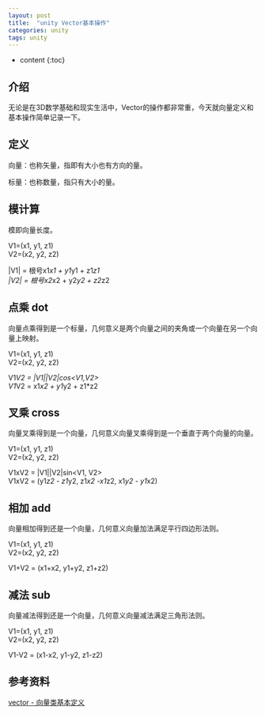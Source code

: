 ```yaml
---
layout: post
title:  "unity Vector基本操作"
categories: unity
tags: unity
---
```


* content
{:toc}

## 介绍

无论是在3D数学基础和现实生活中，Vector的操作都非常重，今天就向量定义和基本操作简单记录一下。

## 定义

向量：也称矢量，指即有大小也有方向的量。

标量：也称数量，指只有大小的量。

## 模计算

模即向量长度。

V1=(x1, y1, z1) <br>
V2=(x2, y2, z2)

|V1| = 根号x1*x1 + y1*y1 + z1*z1 <br>
|V2| = 根号x2*x2 + y2*y2 + z2*z2

## 点乘 dot

向量点乘得到是一个标量，几何意义是两个向量之间的夹角或一个向量在另一个向量上映射。

V1=(x1, y1, z1) <br>
V2=(x2, y2, z2)

V1*V2 = |V1||V2|cos<V1,V2> <br>
V1*V2 = x1*x2 + y1*y2 + z1*z2

## 叉乘 cross

向量叉乘得到是一个向量，几何意义向量叉乘得到是一个垂直于两个向量的向量。

V1=(x1, y1, z1) <br>
V2=(x2, y2, z2)

V1xV2 = |V1||V2|sin<V1, V2> <br>
V1xV2 = (y1*z2 - z1*y2, z1*x2 -x1*z2, x1*y2 - y1*x2)


## 相加 add

向量相加得到还是一个向量，几何意义向量加法满足平行四边形法则。

V1=(x1, y1, z1) <br>
V2=(x2, y2, z2)

V1+V2 = (x1+x2, y1+y2, z1+z2)

## 减法 sub

向量减法得到还是一个向量，几何意义向量减法满足三角形法则。

V1=(x1, y1, z1) <br>
V2=(x2, y2, z2)

V1-V2 = (x1-x2, y1-y2, z1-z2)

## 参考资料

[vector - 向量类基本定义](http://blog.csdn.net/qq_33951440/article/details/70832840)





	






